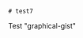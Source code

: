                                                                                                                                                                                                                                                                                                                                                                                                                                                                                         # test7
Test "graphical-gist"